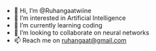 - 👋 Hi, I’m @Ruhangaatwiine
- 👀 I’m interested in Artificial Intelligence
- 🌱 I’m currently learning coding
- 💞️ I’m looking to collaborate on neural networks
- 📫 Reach me on ruhangaat@gmail.com

<!---
Ruhangaatwiine/Ruhangaatwiine is a ✨ special ✨ repository because its `README.md` (this file) appears on your GitHub profile.
You can click the Preview link to take a look at your changes.
--->
